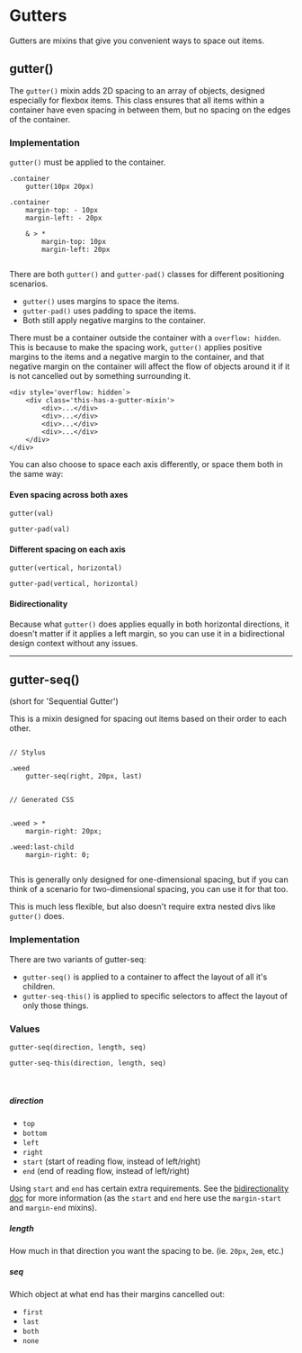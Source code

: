 # Gutters

Gutters are mixins that give you convenient ways to space out items.

## gutter()

The `gutter()` mixin adds 2D spacing to an array of objects, designed especially for flexbox items. This class ensures that all items within a container have even spacing in between them, but no spacing on the edges of the container.



### Implementation

`gutter()` must be applied to the container.

```
.container
	gutter(10px 20px)
	
.container
	margin-top: - 10px
	margin-left: - 20px

	& > *
		margin-top: 10px
		margin-left: 20px


```

There are both `gutter()` and `gutter-pad()` classes for different positioning scenarios.

- `gutter()` uses margins to space the items.
- `gutter-pad()` uses padding to space the items.
- Both still apply negative margins to the container.


There must be a container outside the container with a `overflow: hidden`. This is because to make the spacing work, `gutter()` applies positive margins to the items and a negative margin to the container, and that negative margin on the container will affect the flow of objects around it if it is not cancelled out by something surrounding it.

```
<div style='overflow: hidden`>
	<div class='this-has-a-gutter-mixin'>
		<div>...</div>
		<div>...</div>
		<div>...</div>
		<div>...</div>
	</div>
</div>

```

You can also choose to space each axis differently, or space them both in the same way:

#### Even spacing across both axes

`gutter(val)`

`gutter-pad(val)`


#### Different spacing on each axis

`gutter(vertical, horizontal)`

`gutter-pad(vertical, horizontal)`


#### Bidirectionality

Because what `gutter()` does applies equally in both horizontal directions, it doesn't matter if it applies a left margin, so you can use it in a bidirectional design context without any issues.

----

## gutter-seq()

(short for 'Sequential Gutter')

This is a mixin designed for spacing out items based on their order to each other.

````

// Stylus

.weed
	gutter-seq(right, 20px, last)
	
	
// Generated CSS


.weed > *
	margin-right: 20px;
	
.weed:last-child
	margin-right: 0;


````


This is generally only designed for one-dimensional spacing, but if you can think of a scenario for two-dimensional spacing, you can use it for that too.

This is much less flexible, but also doesn't require extra nested divs like `gutter()` does.


### Implementation
There are two variants of gutter-seq:

- `gutter-seq()` is applied to a container to affect the layout of all it's children.
- `gutter-seq-this()` is applied to specific selectors to affect the layout of only those things.

### Values
`gutter-seq(direction, length, seq)`

`gutter-seq-this(direction, length, seq)`


<br/>

##### direction

- `top`
- `bottom`
- `left`
- `right`
- `start` (start of reading flow, instead of left/right)
- `end` (end of reading flow, instead of left/right)

Using `start` and `end` has certain extra requirements. See the [bidirectionality doc](bidir.md) for more information (as the `start` and `end` here use the `margin-start` and `margin-end` mixins).


##### length

How much in that direction you want the spacing to be. (ie. `20px`, `2em`, etc.)

##### seq

Which object at what end has their margins cancelled out: 


- `first`
- `last`
- `both`
- `none`


<br/>


